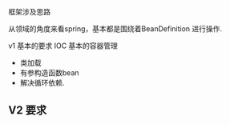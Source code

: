 框架涉及思路


从领域的角度来看spring，基本都是围绕着BeanDefinition 进行操作.


v1 基本的要求
IOC 
基本的容器管理
- 类加载
- 有参构造函数bean
- 解决循环依赖.

V2 要求
- 